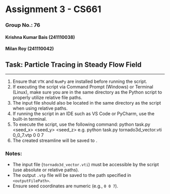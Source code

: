 # Assignment 3 - CS661
### Group No.: 76
#### Krishna Kumar Bais (241110038)
#### Milan Roy (241110042)


## Task: Particle Tracing in Steady Flow Field 
---------------------------------------------
1. Ensure that `VTK` and `NumPy` are installed before running the script.
2. If executing the script via Command Prompt (Windows) or Terminal (Linux), make sure you are in the
   same directory as the Python script to properly utilize relative file paths.
3. The input file should also be located in the same directory as the script when using relative paths.
4. If running the script in an IDE such as VS Code or PyCharm, use the built-in terminal.
5. To execute the script, use the following command:
   python task.py <inputFilePath> <outputFilePath> <seed_x> <seed_y> <seed_z>
   e.g. python task.py tornado3d_vector.vti 0_0_7.vtp 0 0 7
6. The created streamline will be saved to <outputFilePath>.


### Notes:  
- The input file (`tornado3d_vector.vti`) must be accessible by the script (use absolute or relative paths).  
- The output `.vtp` file will be saved to the path specified in `<outputFilePath>`.  
- Ensure seed coordinates are numeric (e.g., `0 0 7`).  

